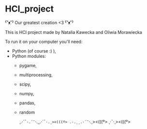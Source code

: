 # HCI_project
 ˁ˚ᴥ˚ˀ  Our greatest creation <3  ˁ˚ᴥ˚ˀ

This is HCI project made by Natalia Kawecka and Oliwia Morawiecka

To run it on your computer you'll need:
- Python (of course :) ),
- Python modules:
   - pygame,
   - multiprocessing,
   - scipy,
   - numpy,
   - pandas,
   - random
   
      ¸.·´¯`·.´¯`·.¸¸.·´¯`·.¸><(((º>
      .·.¸¸.·´¯`·.¸><(((º>
      ¸·¯·¸><(((º>
